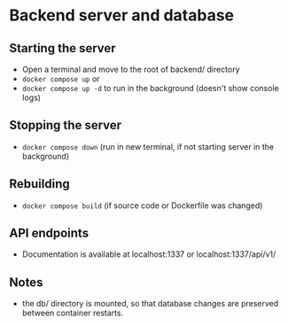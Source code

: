 # Backend server and database
## Starting the server
* Open a terminal and move to the root of backend/ directory
* `docker compose up` or
* `docker compose up -d` to run in the background (doesn't show console logs)

## Stopping the server
* `docker compose down` (run in new terminal, if not starting server in the background)

## Rebuilding
* `docker compose build` (if source code or Dockerfile was changed)

## API endpoints
* Documentation is available at localhost:1337 or localhost:1337/api/v1/

## Notes
* the db/ directory is mounted, so that database changes are preserved between container restarts.